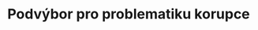 ﻿---
title: "Podvýbor pro problematiku korupce"
details: V letech 2003 až 2006 jsem na základě hlasování pléna Sněmovny vedl Podvýbor pro problematiku korupce - nesmírně zajímavá zkušenost,  napříč politickým spektrem jsme získávali podporu v boji proti korupci.
year: 2004
attachments: assets/uploads/Podvybor-pro-problematiku-korupce.pdf
tag: how-we-were
---